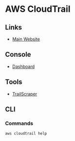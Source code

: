 # AWS CloudTrail

## Links

- [Main Website](https://aws.amazon.com/cloudtrail)

## Console

- [Dashboard](https://console.aws.amazon.com/cloudtrail/home#/dashboard)

## Tools

- [TrailScraper](/trailscraper.md)

## CLI

### Commands

```sh
aws cloudtrail help
```
